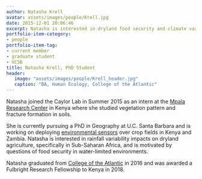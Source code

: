 ```yaml
---
author: Natasha Krell
avatar: assets/images/people/Krell.jpg
date: 2015-12-01 20:06:46
excerpt: Natasha is interested in dryland food security and climate variability impacts on smallholder agricultural systems.
portfolio-item-category:
- people
portfolio-item-tag:
- current member
- graduate student
- UCSB
title: Natasha Krell, PhD Student
header:
   image: "assets/images/people/Krell_header.jpg"
   caption: "BA, Human Ecology, College of the Atlantic"
---
```


Natasha joined the Caylor Lab in Summer 2015 as an intern at the [Mpala Research Center](http://mpala.org) in Kenya where she studied vegetation pattern and fracture formation in soils.

She is currently pursuing a PhD in Geography at U.C. Santa Barbara and is working on deploying [environmental sensors](http://www.arable.com) over crop fields in Kenya and Zambia. Natasha is interested in rainfall variability impacts on dryland agriculture, specifically in Sub-Saharan Africa, and is motivated by questions of food security in water-limited environments.

Natasha graduated from [College of the Atlantic](http://coa.edu) in 2016 and was awarded a Fulbright Research Fellowship to Kenya in 2018. 